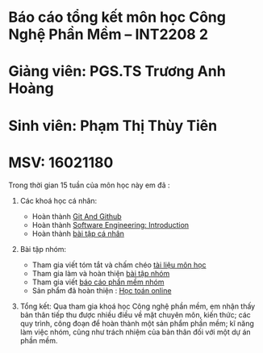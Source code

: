 # Báo cáo tổng kết môn học Công Nghệ Phần Mềm – INT2208 2

# Giảng viên: PGS.TS Trương Anh Hoàng
# Sinh viên: Phạm Thị Thùy Tiên
# MSV: 16021180

Trong thời gian 15 tuần của môn học này em đã : 
1. Các khoá học cá nhân:
	- Hoàn thành [Git And Github](https://github.com/ThuyTienUet/INT2208-2-2018/tree/master/PhamThiThuyTien/Git)
	- Hoàn thành [Software Engineering: Introduction](https://github.com/ThuyTienUet/INT2208-2-2018/tree/master/PhamThiThuyTien)
	- Hoàn thành [bài tập cá nhân](https://github.com/ThuyTienUet/INT2208-2-2018/tree/master/PhamThiThuyTien/app)
2. Bài tập nhóm:
	- Tham gia viết tóm tắt và chấm chéo [tài liệu môn học](https://docs.google.com/document/d/1a4i_31R8WBUAnF91syr1FwBpKoAiTY6rEJt1xWjb74M/edit#)
	- Tham gia làm và hoàn thiện [bài tập nhóm](https://github.com/ThuyTienUet/MathFun)
	- Tham gia viết [báo cáo phần mềm nhóm](https://docs.google.com/document/d/1GindPYEOervh_Tc985ib1UAhPYS2SZe4ZT2_SSZJebk/edit#heading=h.c977fg1e7e4v)
	- Sản phẩm đã hoàn thiện : [Học toán online](https://mathfun-angular-childrenteam.firebaseapp.com/)

3.	Tổng kết: 
Qua tham gia khoá học Công nghệ phần mềm, em nhận thấy bản thân tiếp thu được nhiều điều về mặt chuyên môn, kiến thức; các quy trình, công đoạn để hoàn thành một sản phẩm phần mềm; kĩ năng làm việc nhóm, cũng như trách nhiệm của bản thân đối với một dự án phần mềm.
